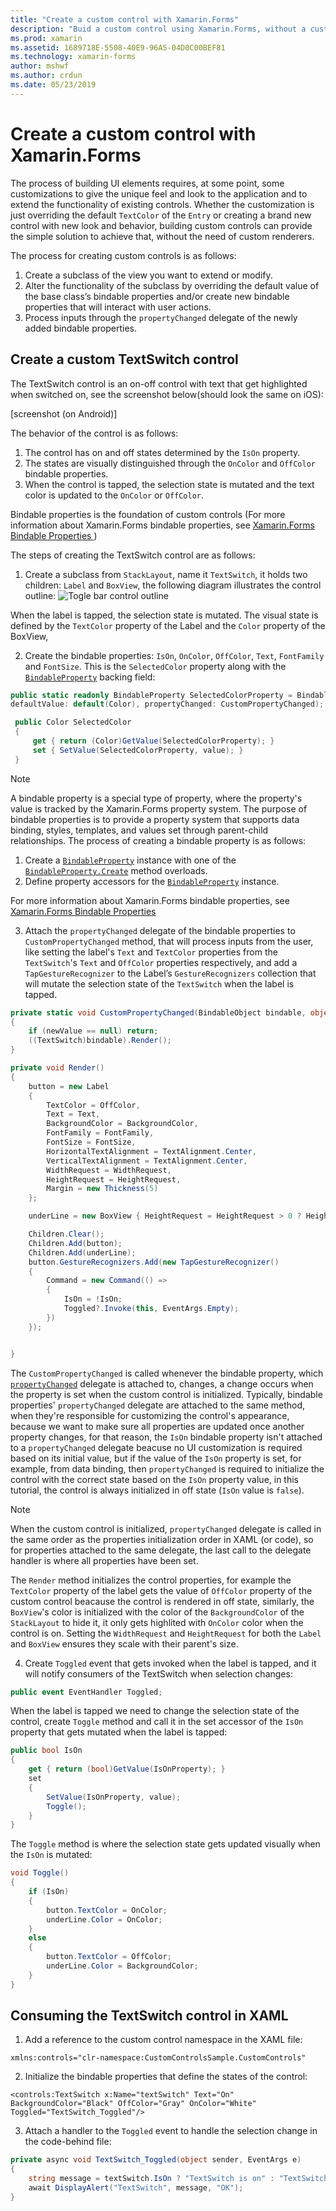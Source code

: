 ```yaml
---
title: "Create a custom control with Xamarin.Forms"
description: "Buid a custom control using Xamarin.Forms, without a custom renderer."
ms.prod: xamarin
ms.assetid: 1689718E-5508-40E9-96A5-04D0C00BEF81
ms.technology: xamarin-forms
author: mshwf
ms.author: crdun
ms.date: 05/23/2019
---
```

# Create a custom control with Xamarin.Forms

The process of building UI elements requires, at some point, some customizations to give the unique feel and look to the application and to extend the functionality of existing controls. Whether the customization is just overriding the default `TextColor` of the `Entry` or creating a brand new control with new look and behavior, building custom controls can provide the simple solution to achieve that, without the need of custom renderers.

The process for creating custom controls is as follows:

1. Create a subclass of the view you want to extend or modify.
2. Alter the functionality of the subclass by overriding the default value of the base class’s bindable properties and/or create new bindable properties that will interact with user actions.
3. Process inputs through the `propertyChanged` delegate of the newly added bindable properties.

## Create a custom TextSwitch control

The TextSwitch control is an on-off control with text that get highlighted when switched on, see the screenshot below(should look the same on iOS):

[screenshot (on Android)]

The behavior of the control is as follows:

1. The control has on and off states determined by the `IsOn` property.
2. The states are visually distinguished through the `OnColor` and `OffColor` bindable properties.
3. When the control is tapped, the selection state is mutated and the text color is updated to the `OnColor` or `OffColor`.

Bindable properties is the foundation of custom controls (For more information about Xamarin.Forms bindable properties, see [Xamarin.Forms Bindable Properties
](~/xamarin-forms/xaml/bindable-properties.md))

The steps of creating the TextSwitch control are as follows:
1. Create a subclass from `StackLayout`, name it `TextSwitch`, it holds two children: `Label` and `BoxView`, the following diagram illustrates the control outline:
![](custom-controls-images/togglebutton-layout.png "Togle bar control outline")

When the label is tapped, the selection state is mutated. The visual state is defined by the `TextColor` property of the Label and the `Color` property of the BoxView,

2. Create the bindable properties: `IsOn`, `OnColor`, `OffColor`, `Text`, `FontFamily` and `FontSize`. This is the `SelectedColor` property along with the [`BindableProperty`](xref:Xamarin.Forms.BindableProperty) backing field:

```csharp
public static readonly BindableProperty SelectedColorProperty = BindableProperty.Create(nameof(SelectedColor), typeof(Color), typeof(TextSwitch),
defaultValue: default(Color), propertyChanged: CustomPropertyChanged);

 public Color SelectedColor
 {
     get { return (Color)GetValue(SelectedColorProperty); }
     set { SetValue(SelectedColorProperty, value); }
 }
 ```
 
> [!NOTE]
> A bindable property is a special type of property, where the property's value is tracked by the Xamarin.Forms property system. 
> The purpose of bindable properties is to provide a property system that supports data binding, styles, templates, and values set through
> parent-child relationships.
The process of creating a bindable property is as follows:
> 1. Create a [`BindableProperty`](xref:Xamarin.Forms.BindableProperty) instance with one of the [`BindableProperty.Create`](xref:Xamarin.Forms.BindableProperty.Create*) method overloads.
> 2. Define property accessors for the [`BindableProperty`](xref:Xamarin.Forms.BindableProperty) instance.
>   
> For more information about Xamarin.Forms bindable properties, see [Xamarin.Forms Bindable Properties
> ](~/xamarin-forms/xaml/bindable-properties.md)

3. Attach the `propertyChanged` delegate of the bindable properties to `CustomPropertyChanged` method, that will process inputs from the user, like setting the label's `Text` and `TextColor` properties from the `TextSwitch`'s `Text` and `OffColor` properties respectively, and add a `TapGestureRecognizer` to the Label’s `GestureRecognizers` collection that will mutate the selection state of the `TextSwitch` when the label is tapped.

```csharp
private static void CustomPropertyChanged(BindableObject bindable, object oldValue, object newValue)
{
    if (newValue == null) return;
    ((TextSwitch)bindable).Render();
}

private void Render()
{
    button = new Label
    {
        TextColor = OffColor,
        Text = Text,
        BackgroundColor = BackgroundColor,
        FontFamily = FontFamily,
        FontSize = FontSize,
        HorizontalTextAlignment = TextAlignment.Center,
        VerticalTextAlignment = TextAlignment.Center,
        WidthRequest = WidthRequest,
        HeightRequest = HeightRequest,
        Margin = new Thickness(5)
    };

    underLine = new BoxView { HeightRequest = HeightRequest > 0 ? HeightRequest / 10d : 2, Color = BackgroundColor };

    Children.Clear();
    Children.Add(button);
    Children.Add(underLine);
    button.GestureRecognizers.Add(new TapGestureRecognizer()
    {
        Command = new Command(() =>
        {
            IsOn = !IsOn;
            Toggled?.Invoke(this, EventArgs.Empty);
        })
    });


}
```
The `CustomPropertyChanged` is called whenever the bindable property, which [`propertyChanged`](xref:Xamarin.Forms.BindableProperty.BindingPropertyChangedDelegate) delegate is attached to, changes, a change occurs when the property is set when the custom control is initialized. Typically, bindable properties' `propertyChanged` delegate are attached to the same method, when they're responsible for customizing the control's appearance, because we want to make sure all properties are updated once another property changes, for that reason, the `IsOn` bindable property isn't attached to a `propertyChanged` delegate beacuse no UI customization is required based on its initial value, but if the value of the `IsOn` property is set, for example, from data binding, then `propertyChanged` is required to initialize the control with the correct state based on the `IsOn` property value, in this tutorial, the control is always initialized in off state (`IsOn` value is `false`).

> [!NOTE]
> When the custom control is initialized, `propertyChanged` delegate is called in the same order as the properties initialization order in XAML (or code), so for properties attached to the same delegate, the last call to the delegate handler is where all properties have been set.

The `Render` method initializes the control properties, for example the `TextColor` property of the label gets the value of `OffColor` property of the custom control beacause the control is rendered in off state, similarly, the `BoxView`'s color is initialized with the color of the `BackgroundColor` of the `StackLayout` to hide it, it only gets highlited with `OnColor` color when the control is on. Setting the `WidthRequest` and `HeightRequest` for both the `Label` and `BoxView` ensures they scale with their parent's size.

4. Create `Toggled` event that gets invoked when the label is tapped, and it will notify consumers of the TextSwitch when selection changes:

```csharp
public event EventHandler Toggled;
```

When the label is tapped we need to change the selection state of the control, create `Toggle` method and call it in the set accessor of the `IsOn` property that gets mutated when the label is tapped:
```csharp
public bool IsOn
{
    get { return (bool)GetValue(IsOnProperty); }
    set
    {
        SetValue(IsOnProperty, value);
        Toggle();
    }
}
```

The `Toggle` method is where the selection state gets updated visually when the `IsOn` is mutated:

```csharp
void Toggle()
{
    if (IsOn)
    {
        button.TextColor = OnColor;
        underLine.Color = OnColor;
    }
    else
    {
        button.TextColor = OffColor;
        underLine.Color = BackgroundColor;
    }
}
```

## Consuming the TextSwitch control in XAML
 1. Add a reference to the custom control namespace in the XAML file:
 ```xaml
xmlns:controls="clr-namespace:CustomControlsSample.CustomControls"
```
 2. Initialize the bindable properties that define the states of the control:
```xaml
<controls:TextSwitch x:Name="textSwitch" Text="On" BackgroundColor="Black" OffColor="Gray" OnColor="White" Toggled="TextSwitch_Toggled"/>
```
3. Attach a handler to the `Toggled` event to handle the selection change in the code-behind file:
```csharp
private async void TextSwitch_Toggled(object sender, EventArgs e)
{
    string message = textSwitch.IsOn ? "TextSwitch is on" : "TextSwitch is off";
    await DisplayAlert("TextSwitch", message, "OK");
}
```
